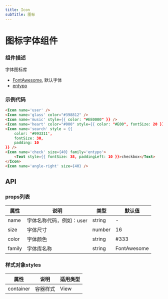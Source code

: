 ```yaml
---
title: Icon
subTitle: 图标
---
```


# 图标字体组件

### 组件描述
字体图标库

* [FontAwesome](http://fontawesome.io/icons/), 默认字体
* [entypo](http://entypo.com/)


### 示例代码

```html
<Icon name='user' />
<Icon name='glass' color="#398812" />
<Icon name='music' style={{ color: "#EE0000" }} />
<Icon name='heart' color="#000" style={{ color: "#E00", fontSize: 20 }}  />
<Icon name='search' style = {{
	color: '#993311',
	fontSize: 30,
	padding: 10
}} />
<Icon name='check' size={40} family='entypo'>
	<Text style={{ fontSize: 38, paddingLeft: 10 }}>checkbox</Text>
</Icon>
<Icon name='angle-right' size={40} />
```

## API

### props列表

属性 | 说明 | 类型 | 默认值
----|-----|------|------
| name | 字体名称代码，例如：user | string | - |
| size | 字体尺寸 | number | 16 |
| color | 字体颜色 | string | #333 |
| family | 字体库名称 | string | FontAwesome |

### 样式对象styles

属性 | 说明 | 适用类型
----|-----|------
| container | 容器样式 | View |